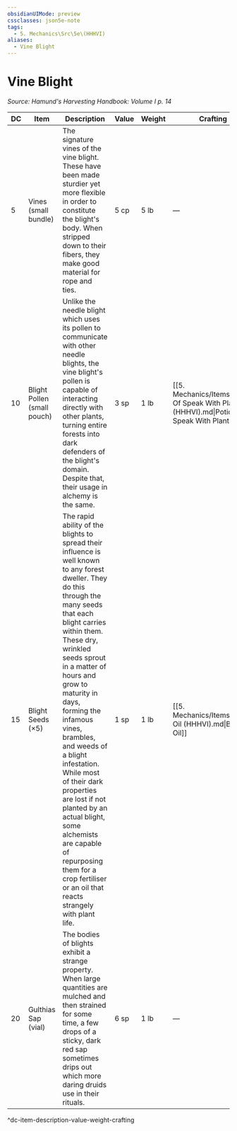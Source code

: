 ```yaml
---
obsidianUIMode: preview
cssclasses: json5e-note
tags:
  - 5. Mechanics\Src\5e\(HHHVI)
aliases:
  - Vine Blight
---
```

# Vine Blight
*Source: Hamund's Harvesting Handbook: Volume I p. 14* 

| DC | Item | Description | Value | Weight | Crafting |
|----|------|-------------|-------|--------|----------|
| 5 | Vines (small bundle) | The signature vines of the vine blight. These have been made sturdier yet more flexible in order to constitute the blight's body. When stripped down to their fibers, they make good material for rope and ties. | 5 cp | 5 lb | — |
| 10 | Blight Pollen (small pouch) | Unlike the needle blight which uses its pollen to communicate with other needle blights, the vine blight's pollen is capable of interacting directly with other plants, turning entire forests into dark defenders of the blight's domain. Despite that, their usage in alchemy is the same. | 3 sp | 1 lb | [[5. Mechanics/Items/Potion Of Speak With Plants (HHHVI).md\|Potion of Speak With Plants]] |
| 15 | Blight Seeds (×5) | The rapid ability of the blights to spread their influence is well known to any forest dweller. They do this through the many seeds that each blight carries within them. These dry, wrinkled seeds sprout in a matter of hours and grow to maturity in days, forming the infamous vines, brambles, and weeds of a blight infestation. While most of their dark properties are lost if not planted by an actual blight, some alchemists are capable of repurposing them for a crop fertiliser or an oil that reacts strangely with plant life. | 1 sp | 1 lb | [[5. Mechanics/Items/Blight Oil (HHHVI).md\|Blight Oil]] |
| 20 | Gulthias Sap (vial) | The bodies of blights exhibit a strange property. When large quantities are mulched and then strained for some time, a few drops of a sticky, dark red sap sometimes drips out which more daring druids use in their rituals. | 6 sp | 1 lb | — |
^dc-item-description-value-weight-crafting
